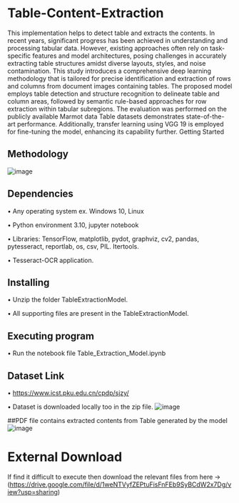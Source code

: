 # Table-Content-Extraction
This implementation helps to detect table and extracts the contents.
In recent years, significant progress has been achieved in understanding and processing tabular data. However, existing approaches often rely on task-specific features and model architectures, posing challenges in accurately extracting table structures amidst diverse layouts, styles, and noise contamination. This study introduces a comprehensive deep learning methodology that is tailored for precise identification and extraction of rows and columns from document images containing tables. The proposed model employs table detection and structure recognition to delineate table and column areas, followed by semantic rule-based approaches for row extraction within tabular subregions. The evaluation was performed on the publicly available Marmot data Table datasets demonstrates state-of-the-art performance. Additionally, transfer learning using VGG 19 is employed for fine-tuning the model, enhancing its capability further.
Getting Started

## Methodology
![image](https://github.com/Document-Data-Analyst/Table-Content-Extraction/assets/22766772/9586b57f-6f72-4c83-9076-7562f77edbbc)

## Dependencies
•	Any operating system ex. Windows 10, Linux

•	Python environment 3.10, jupyter notebook

•	Libraries: TensorFlow, matplotlib, pydot, graphviz, cv2, pandas, pytesseract, reportlab, os, csv, PIL. Itertools.

•	Tesseract-OCR application.
## Installing
•	Unzip the folder TableExtractionModel.

•	All supporting files are present in the TableExtractionModel.

## Executing program

•	Run the notebook file Table_Extraction_Model.ipynb

## Dataset Link

•	https://www.icst.pku.edu.cn/cpdp/sjzy/

•	Dataset is downloaded locally too in the zip file.
![image](https://github.com/Document-Data-Analyst/Table-Content-Extraction/assets/22766772/f14e13a2-2188-43dd-88b3-b29f7f733785) 

##PDF file contains extracted contents from Table generated by the model
![image](https://github.com/Document-Data-Analyst/Table-Content-Extraction/assets/22766772/95a03356-34d7-4b69-af77-464dc6e04b43)


# External Download

If find it difficult to execute then download the relevant files from here -> (https://drive.google.com/file/d/1weNTVyfZEPtuFisFnFEb9SyBCdW2x7Dg/view?usp=sharing)

